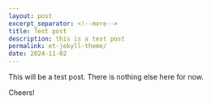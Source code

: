 ```yaml
---
layout: post
excerpt_separator: <!--more-->
title: Test post
description: this is a test post
permalink: et-jekyll-theme/
date: 2024-11-02
---
```


This will be a test post. There is nothing else here for now. 

Cheers!